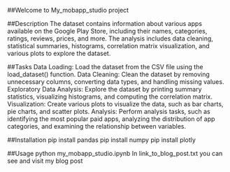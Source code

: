 ##Welcome to My_mobapp_studio project

##Description
The dataset contains information about various apps available on the Google Play Store, including their names, categories, ratings, reviews, prices, and more. The analysis includes data cleaning, statistical summaries, histograms, correlation matrix visualization, and various plots to explore the dataset.

##Tasks
Data Loading: Load the dataset from the CSV file using the load_dataset() function.
Data Cleaning: Clean the dataset by removing unnecessary columns, converting data types, and handling missing values.
Exploratory Data Analysis: Explore the dataset by printing summary statistics, visualizing histograms, and computing the correlation matrix.
Visualization: Create various plots to visualize the data, such as bar charts, pie charts, and scatter plots.
Analysis: Perform analysis tasks, such as identifying the most popular paid apps, analyzing the distribution of app categories, and examining the relationship between variables.

##Installation
pip install pandas
pip install numpy
pip install plotly

##Usage
python my_mobapp_studio.ipynb
In link_to_blog_post.txt you can see and visit my blog post